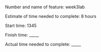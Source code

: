 Number and name of feature: week3lab

Estimate of time needed to complete: 8 hours

Start time: 1345

Finish time: _____

Actual time needed to complete: _____